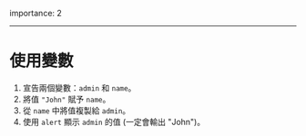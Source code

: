 importance: 2

---

# 使用變數

1. 宣告兩個變數：`admin` 和 `name`。
2. 將值 `"John"` 賦予 `name`。
3. 從 `name` 中將值複製給 `admin`。
4. 使用 `alert` 顯示 `admin` 的值 (一定會輸出 "John")。
